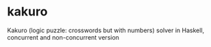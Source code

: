 kakuro
======

Kakuro (logic puzzle: crosswords but with numbers) solver in Haskell, concurrent and non-concurrent version
